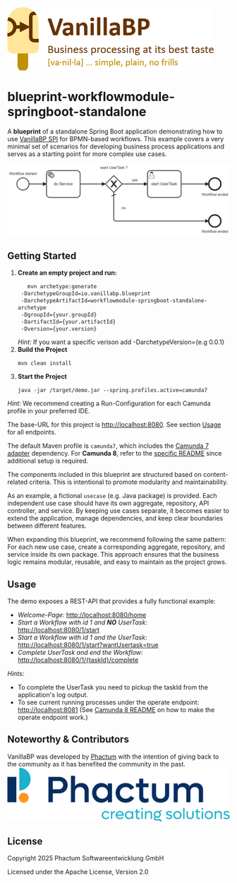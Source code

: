 ![VanillaBP](readme/vanillabp-headline.png)

# blueprint-workflowmodule-springboot-standalone

A **blueprint** of a standalone Spring Boot application demonstrating how to use [VanillaBP SPI](https://github.com/vanillabp/spi-for-java) for BPMN-based workflows. This example covers a very minimal set of scenarios for developing business process applications and serves as a starting point for more complex use cases.

![demo.bpmn](readme/Standalone_BPMN_Process.png)

## Getting Started


1. **Create an empty project and run:**
   ```shell
      mvn archetype:generate
    -DarchetypeGroupId=io.vanillabp.blueprint
    -DarchetypeArtifactId=workflowmodule-springboot-standalone-archetype
    -DgroupId={your.groupId}
    -DartifactId={your.artifactId}
    -Dversion={your.version}
    ```
   *Hint:* If you want a specific verison add -DarchetypeVersion={e.g 0.0.1}
2. **Build the Project**
   ```shell
   mvn clean install
    ```
3. **Start the Project**
   ```shell
   java -jar /target/demo.jar --spring.profiles.active=camunda7
   ```
*Hint:* We recommend creating a Run-Configuration for each Camunda profile in your preferred IDE.


The base-URL for this project is [http://localhost:8080](http://localhost:8080). See section [Usage](#usage) for all endpoints.

The default Maven profile is `camunda7`, which includes the [Camunda 7 adapter](https://github.com/camunda-community-hub/vanillabp-camunda7-adapter) dependency.
For **Camunda 8**, refer to the [specific README](./CAMUNDA8.md) since additional setup is required.

The components included in this blueprint are structured based on content-related criteria.
This is intentional to promote modularity and maintainability.

As an example, a fictional `usecase` (e.g. Java package) is provided. Each independent use case should have its own aggregate, repository, API controller, and service.
By keeping use cases separate, it becomes easier to extend the application, manage dependencies, and keep clear boundaries between different features.

When expanding this blueprint, we recommend following the same pattern:
For each new use case, create a corresponding aggregate, repository, and service inside its own package.
This approach ensures that the business logic remains modular, reusable, and easy to maintain as the project grows.

## Usage

The demo exposes a REST-API that provides a fully functional example:

* *Welcome-Page:*  [http://localhost:8080/home](http://localhost:8080/home)
* *Start a Workflow with id 1 and **NO** UserTask*: [http://localhost:8080/1/start](http://localhost:8080/1/start)
* *Start a Workflow with id 1 and the UserTask*: [http://localhost:8080/1/start?wantUsertask=true](http://localhost:8080/1/start?wantUsertask=true)
* *Complete UserTask and end the Workflow*: [http://localhost:8080/1/{taskId}/complete](http://localhost:8080/1/{taskId})

*Hints:*
- To complete the UserTask you need to pickup the taskId from the application's log output.
- To see current running processes under the operate endpoint: [http://localhost:8081](http://localhost:8081)
(See [Camunda 8 README](./CAMUNDA8.md#setup-instructions) on how to make the operate endpoint work.)

##

## Noteworthy & Contributors

VanillaBP was developed by [Phactum](https://www.phactum.at) with the intention of giving back to the community as it has benefited the community in the past.\
![Phactum](readme/phactum.png)

## License

Copyright 2025 Phactum Softwareentwicklung GmbH

Licensed under the Apache License, Version 2.0
